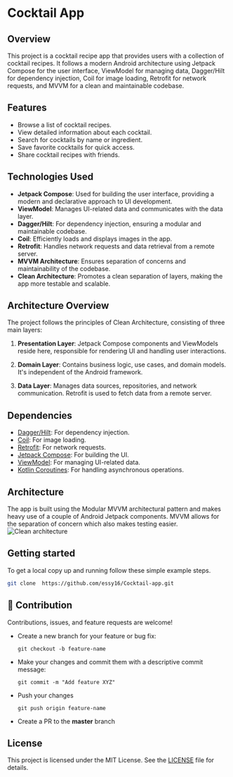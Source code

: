 # Cocktail App

## Overview
This project is a cocktail recipe app that provides users with a collection of cocktail recipes. It follows a modern Android architecture using Jetpack Compose for the user interface, ViewModel for managing data, Dagger/Hilt for dependency injection, Coil for image loading, Retrofit for network requests, and MVVM for a clean and maintainable codebase.

## Features
- Browse a list of cocktail recipes.
- View detailed information about each cocktail.
- Search for cocktails by name or ingredient.
- Save favorite cocktails for quick access.
- Share cocktail recipes with friends.

## Technologies Used
- **Jetpack Compose**: Used for building the user interface, providing a modern and declarative approach to UI development.
- **ViewModel**: Manages UI-related data and communicates with the data layer.
- **Dagger/Hilt**: For dependency injection, ensuring a modular and maintainable codebase.
- **Coil**: Efficiently loads and displays images in the app.
- **Retrofit**: Handles network requests and data retrieval from a remote server.
- **MVVM Architecture**: Ensures separation of concerns and maintainability of the codebase.
- **Clean Architecture**: Promotes a clean separation of layers, making the app more testable and scalable.

## Architecture Overview
The project follows the principles of Clean Architecture, consisting of three main layers:

1. **Presentation Layer**: Jetpack Compose components and ViewModels reside here, responsible for rendering UI and handling user interactions.

2. **Domain Layer**: Contains business logic, use cases, and domain models. It's independent of the Android framework.

3. **Data Layer**: Manages data sources, repositories, and network communication. Retrofit is used to fetch data from a remote server.

## Dependencies
- [Dagger/Hilt](https://dagger.dev/hilt/): For dependency injection.
- [Coil](https://coil-kt.github.io/coil/): For image loading.
- [Retrofit](https://square.github.io/retrofit/): For network requests.
- [Jetpack Compose](https://developer.android.com/jetpack/compose): For building the UI.
- [ViewModel](https://developer.android.com/topic/libraries/architecture/viewmodel): For managing UI-related data.
- [Kotlin Coroutines](https://developer.android.com/kotlin/coroutines): For handling asynchronous operations.

## Architecture
The app is built using the Modular MVVM architectural pattern and makes heavy use of a couple of Android Jetpack components. MVVM allows for the separation of concern which also makes testing easier.
![Clean architecture](https://blog.cleancoder.com/uncle-bob/images/2012-08-13-the-clean-architecture/CleanArchitecture.jpg)


## Getting started
To get a local copy up and running follow these simple example steps.
   ```bash
   git clone  https://github.com/essy16/Cocktail-app.git

 ```
   
 
## 🤝 Contribution
Contributions, issues, and feature requests are welcome!
- Create a new branch for your feature or bug fix:
  
  `git checkout -b feature-name`

- Make your changes and commit them with a descriptive commit message:
  
  `git commit -m "Add feature XYZ"`
- Push your changes
  
  `git push origin feature-name`

- Create a PR to the **master** branch










## License
This project is licensed under the MIT License. See the [LICENSE](LICENSE) file for details.


